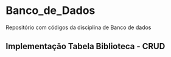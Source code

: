 # Banco_de_Dados
Repositório com códigos da disciplina de Banco de dados



## Implementação Tabela Biblioteca - CRUD